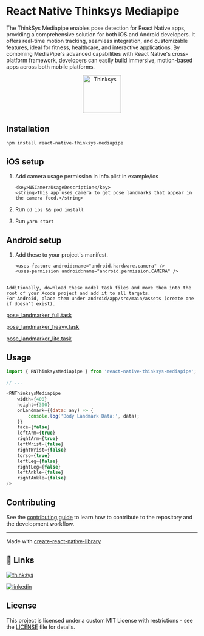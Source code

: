 # React Native Thinksys Mediapipe

The ThinkSys Mediapipe enables pose detection for React Native apps, providing a comprehensive solution for both iOS and Android developers. It offers real-time motion tracking, seamless integration, and customizable features, ideal for fitness, healthcare, and interactive applications. By combining MediaPipe's advanced capabilities with React Native's cross-platform framework, developers can easily build immersive, motion-based apps across both mobile platforms.

<p align="center">
<img src="https://i.ibb.co/L1FNt92/thinksys-logo.png" height="100" alt="Thinksys" />
</p>

## Installation

```sh
npm install react-native-thinksys-mediapipe
```

## iOS setup

1. Add camera usage permission in Info.plist in example/ios
    ```
    <key>NSCameraUsageDescription</key>
	<string>This app uses camera to get pose landmarks that appear in the camera feed.</string>
    ```
   
2. Run ```cd ios && pod install```

3. Run ``` yarn start ```


## Android setup

1. Add these to your project's manifest.

    ```
    <uses-feature android:name="android.hardware.camera" />
    <uses-permission android:name="android.permission.CAMERA" />
    ```

##
```
Additionally, download these model task files and move them into the root of your Xcode project and add it to all targets.
For Android, place them under android/app/src/main/assets (create one if doesn't exist).
```

[pose_landmarker_full.task](https://storage.googleapis.com/mediapipe-models/pose_landmarker/pose_landmarker_full/float16/latest/pose_landmarker_full.task)

[pose_landmarker_heavy.task](https://storage.googleapis.com/mediapipe-models/pose_landmarker/pose_landmarker_heavy/float16/latest/pose_landmarker_heavy.task)

[pose_landmarker_lite.task](https://storage.googleapis.com/mediapipe-models/pose_landmarker/pose_landmarker_lite/float16/latest/pose_landmarker_lite.task)

## Usage

```js
import { RNThinksysMediapipe } from 'react-native-thinksys-mediapipe';

// ...

<RNThinksysMediapipe 
    width={400}
    height={300}
    onLandmark={(data: any) => {
        console.log('Body Landmark Data:', data);
    }}
    face={false}
    leftArm={true}
    rightArm={true}
    leftWrist={false}
    rightWrist={false}
    torso={true}
    leftLeg={false}
    rightLeg={false}
    leftAnkle={false}
    rightAnkle={false}
/>

```

## Contributing

See the [contributing guide](CONTRIBUTING.md) to learn how to contribute to the repository and the development workflow.

---

Made with [create-react-native-library](https://github.com/callstack/react-native-builder-bob)

## 🔗 Links
[![thinksys](https://img.shields.io/badge/my_portfolio-000?style=for-the-badge&logo=ko-fi&logoColor=white)](https://thinksys.com/)

[![linkedin](https://img.shields.io/badge/linkedin-0A66C2?style=for-the-badge&logo=linkedin&logoColor=white)](https://in.linkedin.com/company/thinksys-inc)

## License

This project is licensed under a custom MIT License with restrictions - see the [LICENSE](LICENSE) file for details.
